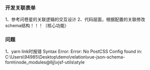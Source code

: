 ### 开发关联表单
1、参考问卷星的关联逻辑的交互设计
2、代码层面，根据配置的关联修改schema结构！！！（核心功能）

### 问题
1、yarn link时报错
Syntax Error: Error: No PostCSS Config found in: C:\Users\94985\Desktop\demo\relation\vue-json-schema-form\node_modules\@lljj\vjsf-utils\style